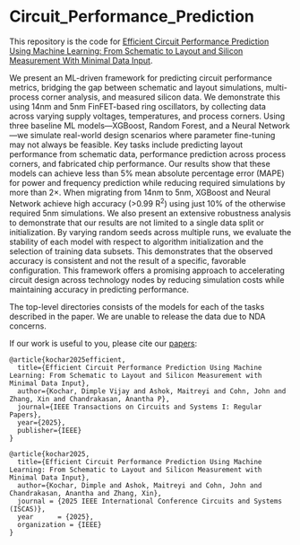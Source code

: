 # Circuit_Performance_Prediction
This repository is the code for [Efficient Circuit Performance Prediction Using Machine Learning: From Schematic to Layout and Silicon Measurement With Minimal Data Input](https://ieeexplore.ieee.org/abstract/document/11114348). 

We present an ML-driven framework for predicting circuit performance metrics, bridging the gap between schematic and layout simulations, multi-process corner analysis, and measured silicon data. We demonstrate this using 14nm and 5nm FinFET-based ring oscillators, by collecting data across varying supply voltages, temperatures, and process corners. Using three baseline ML models—XGBoost, Random Forest, and a Neural Network—we simulate real-world design scenarios where parameter fine-tuning may not always be feasible. Key tasks include predicting layout performance from schematic data, performance prediction across process corners, and fabricated chip performance. Our results show that these models can achieve less than 5% mean absolute percentage error (MAPE) for power and frequency prediction while reducing required simulations by more than 2×. When migrating from 14nm to 5nm, XGBoost and Neural Network achieve high accuracy (>0.99 R<sup>2</sup>) using just 10% of the otherwise required 5nm simulations. We also present an extensive robustness analysis to demonstrate that our results are not limited to a single data split or initialization. By varying random seeds across multiple runs, we evaluate the stability of each model with respect to algorithm initialization and the selection of training data subsets. This demonstrates that the observed accuracy is consistent and not the result of a specific, favorable configuration. This framework offers a promising approach to accelerating circuit design across technology nodes by reducing simulation costs while maintaining accuracy in predicting performance.

The top-level directories consists of the models for each of the tasks described in the paper. We are unable to release the data due to NDA concerns.

If our work is useful to you, please cite our [papers]([https://ieeexplore.ieee.org/abstract/document/11114348]):

```
@article{kochar2025efficient,
  title={Efficient Circuit Performance Prediction Using Machine Learning: From Schematic to Layout and Silicon Measurement with Minimal Data Input},
  author={Kochar, Dimple Vijay and Ashok, Maitreyi and Cohn, John and Zhang, Xin and Chandrakasan, Anantha P},
  journal={IEEE Transactions on Circuits and Systems I: Regular Papers},
  year={2025},
  publisher={IEEE}
}

@article{kochar2025,
  title={Efficient Circuit Performance Prediction Using Machine Learning: From Schematic to Layout and Silicon Measurement with Minimal Data Input},
  author={Kochar, Dimple and Ashok, Maitreyi and Cohn, John and Chandrakasan, Anantha and Zhang, Xin},
  journal = {2025 IEEE International Conference Circuits and Systems (ISCAS)},
  year      = {2025},
  organization = {IEEE}
}


  ```


